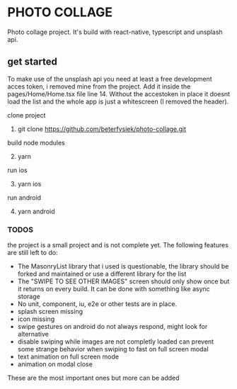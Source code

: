 # PHOTO COLLAGE

Photo collage project. It's build with react-native, typescript and unsplash api.

## get started

To make use of the unsplash api you need at least a free development acces token, i removed mine from the project. 
Add it inside the pages/Home/Home.tsx file line 14. Without the accestoken in place it doesnt load the list and the whole app is just a whitescreen 
(I removed the header).

clone project

1. git clone https://github.com/beterfysiek/photo-collage.git

build node modules

2. yarn

run ios

3. yarn ios

run android

4. yarn android

### TODOS

the project is a small project and is not complete yet. 
The following features are still left to do:
- The MasonryList library that i used is questionable, the library should be forked and maintained or use a different library for the list
- The "SWIPE TO SEE OTHER IMAGES" screen should only show once but it returns on every build. It can be done with something like async storage
- No unit, component, iu, e2e or other tests are in place.
- splash screen missing
- icon missing
- swipe gestures on android do not always respond, might look for alternative
- disable swiping while images are not completly loaded can prevent some strange behavior when swiping to fast on full screen modal
- text animation on full screen mode
- animation on modal close

These are the most important ones but more can be added
